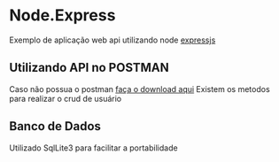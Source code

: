 # Node.Express
Exemplo de aplicação web api utilizando node [expressjs](https://expressjs.com/pt-br/)

## Utilizando API no POSTMAN
Caso não possua o postman [faça o download aqui](https://www.getpostman.com/downloads/)
Existem os metodos para realizar o crud de usuário

## Banco de Dados
Utilizado SqlLite3 para facilitar a portabilidade
